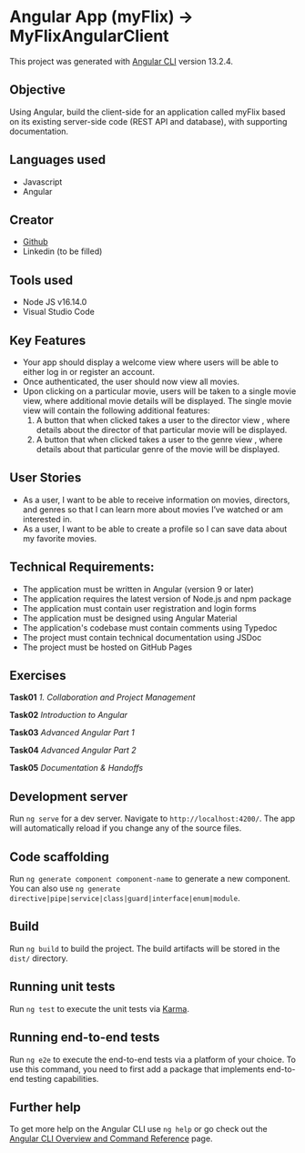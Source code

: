 # Angular App (myFlix) -> MyFlixAngularClient
This project was generated with [Angular CLI](https://github.com/angular/angular-cli) version 13.2.4.

## Objective  
Using Angular, build the client-side for an application called myFlix based on its existing server-side code (REST API and database), with supporting documentation.
 
## Languages used
- Javascript
- Angular

## Creator
- [Github](https://github.com/cicciotazza)
- Linkedin (to be filled)

## Tools used
- Node JS v16.14.0
- Visual Studio Code

## Key Features
- Your app should display a welcome view where users will be able to either log in or register an account.
- Once authenticated, the user should now view all movies.
- Upon clicking on a particular movie, users will be taken to a single movie view, where additional movie details will be displayed. The single movie view will contain the following additional features:
    1. A button that when clicked takes a user to the director view , where details about the director of that particular movie will be displayed.
    1. A button that when clicked takes a user to the genre view , where details about that particular genre of the movie will be displayed.

## User Stories
- As a user, I want to be able to receive information on movies, directors, and genres so that I can learn more about movies I’ve watched or am interested in.
- As a user, I want to be able to create a profile so I can save data about my favorite movies.


## Technical Requirements:
- The application must be written in Angular (version 9 or later)
- The application requires the latest version of Node.js and npm package
- The application must contain user registration and login forms
- The application must be designed using Angular Material
- The application's codebase must contain comments using Typedoc
- The project must contain technical documentation using JSDoc
- The project must be hosted on GitHub Pages
  

## Exercises
**Task01**
*1. Collaboration and Project Management*

**Task02**
*Introduction to Angular*

**Task03**
*Advanced Angular Part 1*

**Task04**
*Advanced Angular Part 2*

**Task05**
*Documentation & Handoffs*


## Development server

Run `ng serve` for a dev server. Navigate to `http://localhost:4200/`. The app will automatically reload if you change any of the source files.

## Code scaffolding

Run `ng generate component component-name` to generate a new component. You can also use `ng generate directive|pipe|service|class|guard|interface|enum|module`.

## Build

Run `ng build` to build the project. The build artifacts will be stored in the `dist/` directory.

## Running unit tests

Run `ng test` to execute the unit tests via [Karma](https://karma-runner.github.io).

## Running end-to-end tests

Run `ng e2e` to execute the end-to-end tests via a platform of your choice. To use this command, you need to first add a package that implements end-to-end testing capabilities.

## Further help

To get more help on the Angular CLI use `ng help` or go check out the [Angular CLI Overview and Command Reference](https://angular.io/cli) page.

